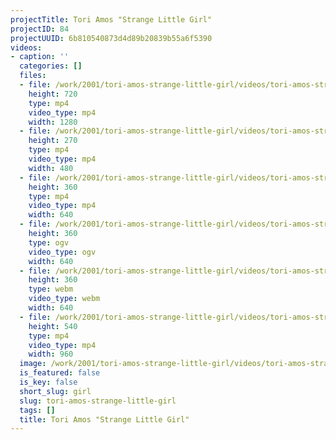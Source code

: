 ```yaml
---
projectTitle: Tori Amos "Strange Little Girl"
projectID: 84
projectUUID: 6b810540873d4d89b20839b55a6f5390
videos:
- caption: ''
  categories: []
  files:
  - file: /work/2001/tori-amos-strange-little-girl/videos/tori-amos-strange-little-girl/tori-amos-strange-little-girl-1280x720.mp4
    height: 720
    type: mp4
    video_type: mp4
    width: 1280
  - file: /work/2001/tori-amos-strange-little-girl/videos/tori-amos-strange-little-girl/tori-amos-strange-little-girl-480x270.mp4
    height: 270
    type: mp4
    video_type: mp4
    width: 480
  - file: /work/2001/tori-amos-strange-little-girl/videos/tori-amos-strange-little-girl/tori-amos-strange-little-girl-640x360.mp4
    height: 360
    type: mp4
    video_type: mp4
    width: 640
  - file: /work/2001/tori-amos-strange-little-girl/videos/tori-amos-strange-little-girl/tori-amos-strange-little-girl-640x360.ogv
    height: 360
    type: ogv
    video_type: ogv
    width: 640
  - file: /work/2001/tori-amos-strange-little-girl/videos/tori-amos-strange-little-girl/tori-amos-strange-little-girl-640x360.webm
    height: 360
    type: webm
    video_type: webm
    width: 640
  - file: /work/2001/tori-amos-strange-little-girl/videos/tori-amos-strange-little-girl/tori-amos-strange-little-girl-960x540.mp4
    height: 540
    type: mp4
    video_type: mp4
    width: 960
  image: /work/2001/tori-amos-strange-little-girl/videos/tori-amos-strange-little-girl/tori-amos-strange-little-girl.05.jpg
  is_featured: false
  is_key: false
  short_slug: girl
  slug: tori-amos-strange-little-girl
  tags: []
  title: Tori Amos "Strange Little Girl"
---
```

